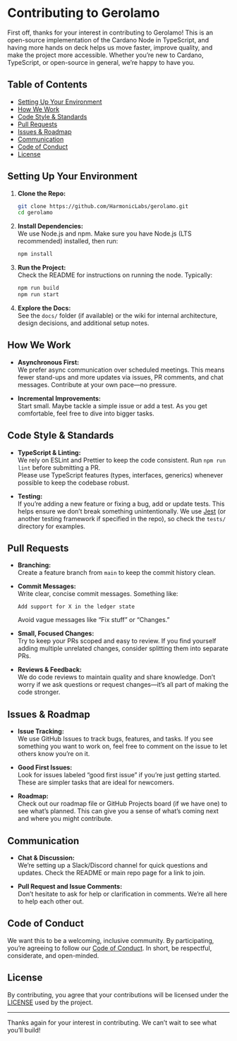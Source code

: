 # Contributing to Gerolamo

First off, thanks for your interest in contributing to Gerolamo! This is an open-source implementation of the Cardano Node in TypeScript, and having more hands on deck helps us move faster, improve quality, and make the project more accessible. Whether you’re new to Cardano, TypeScript, or open-source in general, we’re happy to have you.

## Table of Contents
- [Setting Up Your Environment](#setting-up-your-environment)
- [How We Work](#how-we-work)
- [Code Style & Standards](#code-style--standards)
- [Pull Requests](#pull-requests)
- [Issues & Roadmap](#issues--roadmap)
- [Communication](#communication)
- [Code of Conduct](#code-of-conduct)
- [License](#license)

## Setting Up Your Environment

1. **Clone the Repo:**  
   ```bash
   git clone https://github.com/HarmonicLabs/gerolamo.git
   cd gerolamo
   ```

2. **Install Dependencies:**  
   We use Node.js and npm. Make sure you have Node.js (LTS recommended) installed, then run:  
   ```bash
   npm install
   ```

3. **Run the Project:**  
   Check the README for instructions on running the node. Typically:  
   ```bash
   npm run build
   npm run start
   ```

4. **Explore the Docs:**  
   See the `docs/` folder (if available) or the wiki for internal architecture, design decisions, and additional setup notes.

## How We Work

- **Asynchronous First:**  
  We prefer async communication over scheduled meetings. This means fewer stand-ups and more updates via issues, PR comments, and chat messages. Contribute at your own pace—no pressure.

- **Incremental Improvements:**  
  Start small. Maybe tackle a simple issue or add a test. As you get comfortable, feel free to dive into bigger tasks.

## Code Style & Standards

- **TypeScript & Linting:**  
  We rely on ESLint and Prettier to keep the code consistent. Run `npm run lint` before submitting a PR.  
  Please use TypeScript features (types, interfaces, generics) whenever possible to keep the codebase robust.

- **Testing:**  
  If you’re adding a new feature or fixing a bug, add or update tests. This helps ensure we don’t break something unintentionally. We use [Jest](https://jestjs.io/) (or another testing framework if specified in the repo), so check the `tests/` directory for examples.

## Pull Requests

- **Branching:**  
  Create a feature branch from `main` to keep the commit history clean.

- **Commit Messages:**  
  Write clear, concise commit messages. Something like:  
  ```
  Add support for X in the ledger state
  ```
  Avoid vague messages like “Fix stuff” or “Changes.”

- **Small, Focused Changes:**  
  Try to keep your PRs scoped and easy to review. If you find yourself adding multiple unrelated changes, consider splitting them into separate PRs.

- **Reviews & Feedback:**  
  We do code reviews to maintain quality and share knowledge. Don’t worry if we ask questions or request changes—it’s all part of making the code stronger.

## Issues & Roadmap

- **Issue Tracking:**  
  We use GitHub Issues to track bugs, features, and tasks. If you see something you want to work on, feel free to comment on the issue to let others know you’re on it.

- **Good First Issues:**  
  Look for issues labeled “good first issue” if you’re just getting started. These are simpler tasks that are ideal for newcomers.

- **Roadmap:**  
  Check out our roadmap file or GitHub Projects board (if we have one) to see what’s planned. This can give you a sense of what’s coming next and where you might contribute.

## Communication

- **Chat & Discussion:**  
  We’re setting up a Slack/Discord channel for quick questions and updates. Check the README or main repo page for a link to join.

- **Pull Request and Issue Comments:**  
  Don’t hesitate to ask for help or clarification in comments. We’re all here to help each other out.

## Code of Conduct

We want this to be a welcoming, inclusive community. By participating, you’re agreeing to follow our [Code of Conduct](CODE_OF_CONDUCT.md). In short, be respectful, considerate, and open-minded.

## License

By contributing, you agree that your contributions will be licensed under the [LICENSE](LICENSE) used by the project.

---

Thanks again for your interest in contributing. We can’t wait to see what you’ll build!
